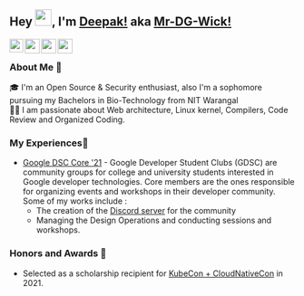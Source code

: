 ## Hey <img src="https://github.com/TheDudeThatCode/TheDudeThatCode/blob/master/Assets/Hi.gif" width="29px">, I'm [Deepak!](https://twitter.com/Mr_dg_wick) aka [Mr-DG-Wick!](https://twitter.com/Mr_dg_wick)

<a href="https://www.linkedin.com/in/mrdgwick/">
  <img align="left" width="24px" src="https://cdn.jsdelivr.net/npm/simple-icons@v3/icons/linkedin.svg"  />
</a>
<a href="https://twitter.com/Mr_dg_wick">
  <img align="left" width="26px" src="https://cdn.jsdelivr.net/npm/simple-icons@v3/icons/twitter.svg" />
</a>
<a href="mailto:deepak.gupta.h401@gmail.com
">
  <img align="left" width="26px" src="https://cdn.jsdelivr.net/npm/simple-icons@v3/icons/gmail.svg" />
</a>
<!-- <a href="https://www.youtube.com/channel/UCfv8cds8AfIM3UZtAWOz6Gg">
  <img align="left" width="26px" src="https://cdn.jsdelivr.net/npm/simple-icons@v3/icons/youtube.svg" />
</a> -->
<a href="https://dev.to/mrdgwick">
  <img align="left" width="26px" src="https://cdn.jsdelivr.net/npm/simple-icons@v3/icons/medium.svg" />
</a>

<br />

### About Me 🚀

🎓 I'm an Open Source & Security enthusiast, also I'm a sophomore pursuing my Bachelors in Bio-Technology from NIT Warangal </br>
👨‍💻 I am passionate about Web architecture, Linux kernel, Compilers, Code Review and Organized Coding.

### My Experiences🙌

- [Google DSC Core '21](https://gdsc.community.dev/national-institute-of-technology-nit-warangal/) - Google Developer Student Clubs (GDSC) are community groups for college and university students interested in Google developer technologies. Core members are the ones responsible for organizing events and workshops in their developer community. Some of my works include :
   - The creation of the [Discord server](https://discord.gg/v88Fp89NQ4) for the community
   - Managing the Design Operations and conducting sessions and workshops.

### Honors and Awards 🏅

- Selected as a scholarship recipient for [KubeCon + CloudNativeCon](https://events.linuxfoundation.org/kubecon-cloudnativecon-north-america/) in 2021.
 


